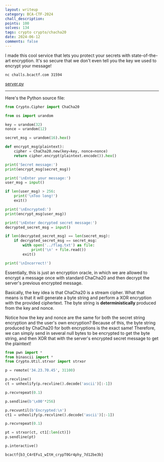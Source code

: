 ```yaml
---
layout: writeup
category: BCA-CTF-2024
chall_description:
points: 100
solves: 134
tags: crypto crypto/chacha20
date: 2024-06-12
comments: false
---
```


I made this cool service that lets you protect your secrets with state-of-the-art encryption. It's so secure that we don't even tell you the key we used to encrypt your message!

`nc challs.bcactf.com 31594`

[server.py](https://github.com/Nightxade/ctf-writeups/tree/master/assets/CTFs/BCA-CTF-2024/chacha_server.py)  

---

Here's the Python source file:  

```py
from Crypto.Cipher import ChaCha20

from os import urandom

key = urandom(32)
nonce = urandom(12)

secret_msg = urandom(16).hex()

def encrypt_msg(plaintext):
    cipher = ChaCha20.new(key=key, nonce=nonce)
    return cipher.encrypt(plaintext.encode()).hex()

print('Secret message:')
print(encrypt_msg(secret_msg))

print('\nEnter your message:')
user_msg = input()

if len(user_msg) > 256:
    print('\nToo long!')
    exit()

print('\nEncrypted:')
print(encrypt_msg(user_msg))

print('\nEnter decrypted secret message:')
decrypted_secret_msg = input()

if len(decrypted_secret_msg) == len(secret_msg):
    if decrypted_secret_msg == secret_msg:
        with open('../flag.txt') as file:
            print('\n' + file.read())
        exit()

print('\nIncorrect!')

```

Essentially, this is just an encryption oracle, in which we are allowed to encrypt a message once with standard ChaCha20 and then decrypt the server's previous encrypted message.  

Basically, the key idea is that ChaCha20 is a stream cipher. What that means is that it will generate a byte string and perform a XOR encryption with the provided ciphertext. The byte string is **deterministically** produced from the key and nonce.  

Notice how the key and nonce are the same for both the secret string encryption and the user's own encryption? Because of this, the byte string produced by ChaCha20 for both encryptions is the exact same! Therefore, we can simply send in several null bytes to be encrypted to get the byte string, and then XOR that with the server's encrypted secret message to get the plaintext!  

```py
from pwn import *
from binascii import *
from Crypto.Util.strxor import strxor

p = remote('34.23.70.45', 31100)

p.recvline()
ct = unhexlify(p.recvline().decode('ascii')[:-1])

p.recvrepeat(0.1)

p.sendline(b'\x00'*256)

p.recvuntil(b'Encrypted:\n')
ct1 = unhexlify(p.recvline().decode('ascii')[:-1])

p.recvrepeat(0.1)

pt = strxor(ct, ct1[:len(ct)])
p.sendline(pt)

p.interactive()
```

    bcactf{b3_C4rEFu1_wItH_crypT0Gr4phy_7d12be3b}